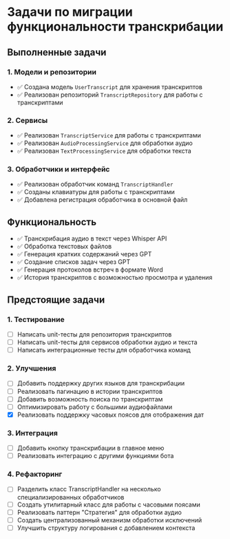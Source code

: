 # Задачи по миграции функциональности транскрибации

## Выполненные задачи

### 1. Модели и репозитории
- ✅ Создана модель `UserTranscript` для хранения транскриптов
- ✅ Реализован репозиторий `TranscriptRepository` для работы с транскриптами

### 2. Сервисы
- ✅ Реализован `TranscriptService` для работы с транскриптами
- ✅ Реализован `AudioProcessingService` для обработки аудио
- ✅ Реализован `TextProcessingService` для обработки текста

### 3. Обработчики и интерфейс
- ✅ Реализован обработчик команд `TranscriptHandler`
- ✅ Созданы клавиатуры для работы с транскриптами
- ✅ Добавлена регистрация обработчика в основной файл

## Функциональность
- ✅ Транскрибация аудио в текст через Whisper API
- ✅ Обработка текстовых файлов
- ✅ Генерация кратких содержаний через GPT
- ✅ Создание списков задач через GPT
- ✅ Генерация протоколов встреч в формате Word
- ✅ История транскриптов с возможностью просмотра и удаления

## Предстоящие задачи

### 1. Тестирование
- [ ] Написать unit-тесты для репозитория транскриптов
- [ ] Написать unit-тесты для сервисов обработки аудио и текста
- [ ] Написать интеграционные тесты для обработчика команд

### 2. Улучшения
- [ ] Добавить поддержку других языков для транскрибации
- [ ] Реализовать пагинацию в истории транскриптов
- [ ] Добавить возможность поиска по транскриптам
- [ ] Оптимизировать работу с большими аудиофайлами
- [x] Реализовать поддержку часовых поясов для отображения дат

### 3. Интеграция
- [ ] Добавить кнопку транскрибации в главное меню
- [ ] Реализовать интеграцию с другими функциями бота

### 4. Рефакторинг
- [ ] Разделить класс TranscriptHandler на несколько специализированных обработчиков
- [ ] Создать утилитарный класс для работы с часовыми поясами
- [ ] Реализовать паттерн "Стратегия" для обработки аудио
- [ ] Создать централизованный механизм обработки исключений
- [ ] Улучшить структуру логирования с добавлением контекста
